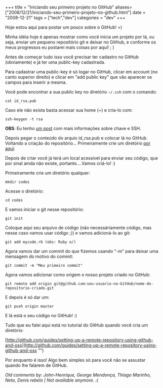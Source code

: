 +++
title = "Iniciando seu primeiro projeto no GitHub"
aliases=["2008/12/21/iniciando-seu-primeiro-projeto-no-github.html"]
date = "2008-12-21"
tags = ["tech","dev"]
categories = "dev"
+++

Hoje estou aqui para postar um pouco sobre o GitHub! =)

Minha idéia hoje é apenas mostrar como você inicia um projeto por lá,
ou seja, enviar um pequeno repositório git e deixar no GitHub, e
conforme os meus progressos eu postarei mais coisas por aqui! ; )

Antes de começar tudo isso você precisar ter cadastro no GitHub
(obviamente) e já ter uma public-key cadastrada.

Para cadastrar uma public-key é só logar no GitHub, clicar em account
(no canto superior direito) e clicar em "add public key" que vão
aparecer os campos para inserir a mesma.

Você pode encontrar a sua public key no diretório `~/.ssh` com o
comando:

    cat id_rsa.pub

Caso ele não exista basta acessar sua home (~) e cria-lo com:

    ssh-keygen -t rsa

**OBS**: Eu tenho [um post](http://pothix.com/blog/slackware/deixando-seu-ssh-mais-facil-de-trabalhar "")
com mais informações sobre chave e SSH.

Depois pegar o conteúdo do arquio id_rsa.pub e colocar lá no GitHub.
Voltando a criação do repositório... Primeiramente crie um diretório
[por aqui](http://github.com/repositories/new " Novo repositório no
GitHub"):

Depois de criar você já terá um local acessível para enviar seu
código, que por sinal ainda não existe, portanto....Vamos criá-lo! :)

Primeiramente crie um diretório qualquer:

    mkdir codes

Acesse o diretório:

    cd codes

E vamos iniciar o git nesse repositório:

    git init

Coloque aqui seu arquivo de código (não necessáriamente código, mas
nesse caso vamos usar código ;)) e vamos adicioná-lo ao git:

    git add mycode.rb (obs: Ruby o/)

Agora vamos dar um commit do que fizemos usando "-m" para deixar uma
mensagem do motivo do commit:

    git commit -m "Meu primeiro commit"

Agora vamos adicionar como origem o nosso projeto criado no GitHub:

    git remote add origin git@github.com:seu-usuario-no-GitHub/nome-do-repositorio-criado.git

E depois é só dar um:

    git push origin master

E lá está o seu código no GitHub! :)

Tudo que eu falei aqui está no tutorial do GitHub quando você cria um
diretório:

[http://github.com/guides/setting-up-a-remote-repository-using-github-and-osx](http://github.com/guides/setting-up-a-remote-repository-using-github-and-osx "")

Por enquanto é isso! Algo bem simples só para você não se assustar
quando lhe falarem de GitHub.



_Old comments by: John-Henrique, George Mendonça, Thiago Marinho, Neto, Denis rebelo | Not available anymore. :(_
